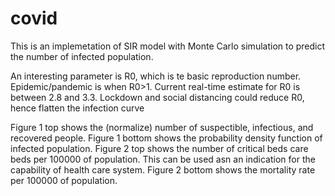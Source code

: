 # covid
This is an implemetation of SIR model with Monte Carlo simulation to predict the number of infected population.

An interesting parameter is R0, which is te basic reproduction number. Epidemic/pandemic is when R0>1. Current real-time estimate for R0 is between 2.8 and 3.3. Lockdown and social distancing could reduce R0, hence flatten the infection curve

Figure 1 top shows the (normalize) number of suspectible, infectious, and recovered people. Figure 1 bottom shows the probability density function of infected population. Figure 2 top shows the number of critical beds care beds per 100000 of population. This can be used asn an indication for the capability of health care system. Figure 2 bottom shows the mortality rate per 100000 of population.

